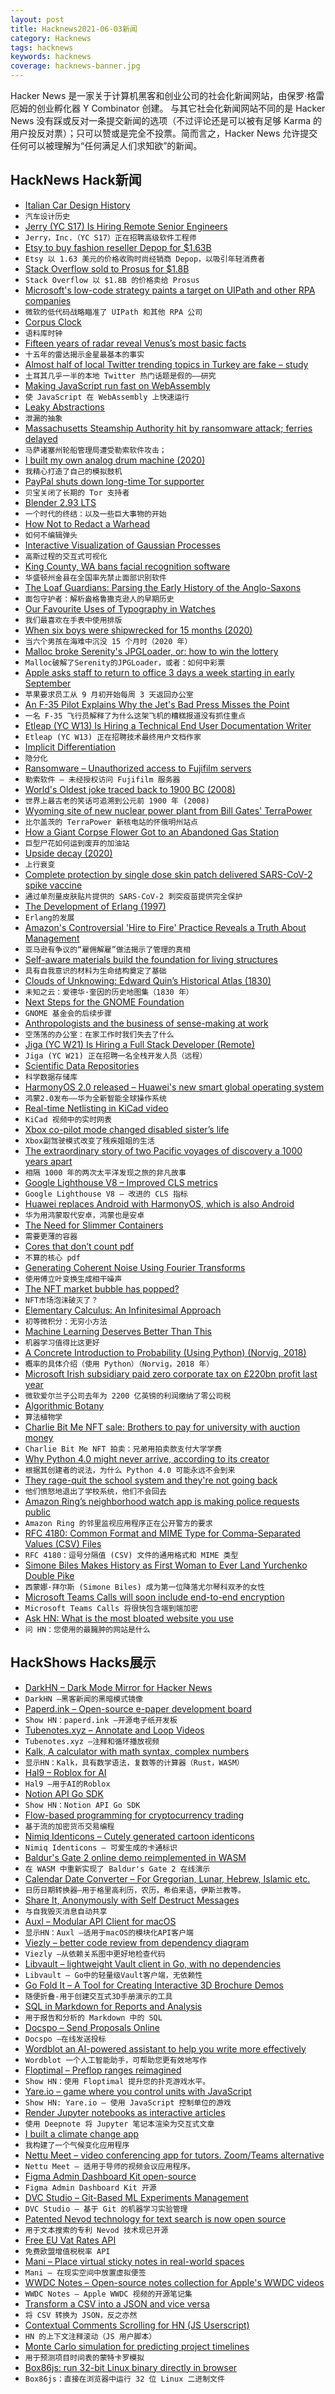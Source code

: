 ```yaml
---
layout: post
title: Hacknews2021-06-03新闻
category: Hacknews
tags: hacknews
keywords: hacknews
coverage: hacknews-banner.jpg
---
```


Hacker News 是一家关于计算机黑客和创业公司的社会化新闻网站，由保罗·格雷厄姆的创业孵化器 Y Combinator 创建。
与其它社会化新闻网站不同的是 Hacker News 没有踩或反对一条提交新闻的选项（不过评论还是可以被有足够 Karma 的用户投反对票）；只可以赞或是完全不投票。简而言之，Hacker News 允许提交任何可以被理解为“任何满足人们求知欲”的新闻。

## HackNews Hack新闻


- [Italian Car Design History](https://www.cardesignhistory.com/)
- `汽车设计历史`
- [Jerry (YC S17) Is Hiring Remote Senior Engineers](https://apply.workable.com/jerry/j/07E1D2B302/)
- `Jerry，Inc.（YC S17）正在招聘高级软件工程师`
- [Etsy to buy fashion reseller Depop for $1.63B](https://www.reuters.com/business/etsy-buy-gen-z-focused-fashion-marketplace-depop-163-billion-2021-06-02/)
- `Etsy 以 1.63 美元的价格收购时尚经销商 Depop，以吸引年轻消费者`
- [Stack Overflow sold to Prosus for $1.8B](https://www.wsj.com/articles/software-developer-community-stack-overflow-sold-to-tech-giant-prosus-for-1-8-billion-11622648400)
- `Stack Overflow 以 $1.8B 的价格卖给 Prosus`
- [Microsoft's low-code strategy paints a target on UIPath and other RPA companies](https://www.infoq.com/articles/cloud-vendors-low-code/)
- `微软的低代码战略瞄准了 UIPath 和其他 RPA 公司`
- [Corpus Clock](https://en.wikipedia.org/wiki/Corpus_Clock)
- `语料库时钟`
- [Fifteen years of radar reveal Venus’s most basic facts](https://eos.org/articles/fifteen-years-of-radar-reveal-venuss-most-basic-facts)
- `十五年的雷达揭示金星最基本的事实`
- [Almost half of local Twitter trending topics in Turkey are fake – study](https://actu.epfl.ch/news/mass-scale-manipulation-of-twitter-trends-discov-2/)
- `土耳其几乎一半的本地 Twitter 热门话题是假的——研究`
- [Making JavaScript run fast on WebAssembly](https://bytecodealliance.org/articles/making-javascript-run-fast-on-webassembly)
- `使 JavaScript 在 WebAssembly 上快速运行`
- [Leaky Abstractions](https://textslashplain.com/2021/06/02/leaky-abstractions/)
- `泄漏的抽象`
- [Massachusetts Steamship Authority hit by ransomware attack; ferries delayed](https://www.nbcboston.com/news/local/mass-steamship-authority-delayed-due-to-cyber-attack/2395477/)
- `马萨诸塞州轮船管理局遭受勒索软件攻击；`
- [I built my own analog drum machine (2020)](https://reverb.com/news/why-i-painstakingly-built-my-own-analog-drum-machine)
- `我精心打造了自己的模拟鼓机`
- [PayPal shuts down long-time Tor supporter](https://www.eff.org/deeplinks/2021/06/paypal-shuts-down-long-time-tor-supporter-no-recourse)
- `贝宝关闭了长期的 Tor 支持者`
- [Blender 2.93 LTS](https://www.blender.org/download/releases/2-93/)
- `一个时代的终结：以及一些巨大事物的开始`
- [How Not to Redact a Warhead](http://blog.nuclearsecrecy.com/2021/05/17/how-not-to-redact-a-warhead/)
- `如何不编辑弹头`
- [Interactive Visualization of Gaussian Processes](http://www.infinitecuriosity.org/vizgp/)
- `高斯过程的交互式可视化`
- [King County, WA bans facial recognition software](https://komonews.com/news/local/king-county-is-first-in-the-country-to-ban-facial-recognition-software)
- `华盛顿州金县在全国率先禁止面部识别软件`
- [The Loaf Guardians: Parsing the Early History of the Anglo-Saxons](https://www.laphamsquarterly.org/roundtable/introducing-loaf-guardians)
- `面包守护者：解析盎格鲁撒克逊人的早期历史`
- [Our Favourite Uses of Typography in Watches](https://www.acollectedman.com/blogs/journal/favourite-typography-watches)
- `我们最喜欢在手表中使用排版`
- [When six boys were shipwrecked for 15 months (2020)](https://www.theguardian.com/books/2020/may/09/the-real-lord-of-the-flies-what-happened-when-six-boys-were-shipwrecked-for-15-months)
- `当六个男孩在海难中沉没 15 个月时（2020 年）`
- [Malloc broke Serenity's JPGLoader, or: how to win the lottery](https://sin-ack.github.io/posts/jpg-loader-bork/)
- `Malloc破解了Serenity的JPGLoader，或者：如何中彩票`
- [Apple asks staff to return to office 3 days a week starting in early September](https://www.theverge.com/2021/6/2/22465846/apple-employees-return-office-three-days-week-september)
- `苹果要求员工从 9 月初开始每周 3 天返回办公室`
- [An F-35 Pilot Explains Why the Jet's Bad Press Misses the Point](https://www.sandboxx.us/blog/an-f-35-pilot-explains-why-the-jets-bad-press-misses-the-point/)
- `一名 F-35 飞行员解释了为什么这架飞机的糟糕报道没有抓住重点`
- [Etleap (YC W13) Is Hiring a Technical End User Documentation Writer](item?id=27375951)
- `Etleap (YC W13) 正在招聘技术最终用户文档作家`
- [Implicit Differentiation](https://tutorial.math.lamar.edu/Classes/CalcI/ImplicitDiff.aspx)
- `隐分化`
- [Ransomware – Unauthorized access to Fujifilm servers](https://www.fujifilm.com/jp/en/news/hq/6642#)
- `勒索软件 – 未经授权访问 Fujifilm 服务器`
- [World's Oldest joke traced back to 1900 BC (2008)](https://www.reuters.com/article/domesticNews/idUKL129052420080731)
- `世界上最古老的笑话可追溯到公元前 1900 年 (2008)`
- [Wyoming site of new nuclear power plant from Bill Gates' TerraPower](https://trib.com/news/state-and-regional/wyoming-selected-as-site-of-new-nuclear-power-plant-in-partnership-with-bill-gates-terrapower/article_ab632119-c5c5-53b0-9468-677ef87fd80a.html)
- `比尔盖茨的 TerraPower 新核电站的怀俄明州站点`
- [How a Giant Corpse Flower Got to an Abandoned Gas Station](https://www.atlasobscura.com/articles/corpse-flower-california)
- `巨型尸花如何运到废弃的加油站`
- [Upside decay (2020)](https://brianlui.dog/2020/10/06/upside-decay/)
- `上行衰变`
- [Complete protection by single dose skin patch delivered SARS-CoV-2 spike vaccine](https://www.biorxiv.org/content/10.1101/2021.05.30.446357v1)
- `通过单剂量皮肤贴片提供的 SARS-CoV-2 刺突疫苗提供完全保护`
- [The Development of Erlang (1997)](https://fermatslibrary.com/s/the-development-of-erlang)
- `Erlang的发展`
- [Amazon's Controversial 'Hire to Fire' Practice Reveals a Truth About Management](https://www.inc.com/jason-aten/amazons-controversial-hire-to-fire-practice-reveals-a-brutal-truth-about-management.html)
- `亚马逊有争议的“雇佣解雇”做法揭示了管理的真相`
- [Self-aware materials build the foundation for living structures](https://phys.org/news/2021-06-self-aware-materials-foundation.html)
- `具有自我意识的材料为生命结构奠定了基础`
- [Clouds of Unknowing: Edward Quin’s Historical Atlas (1830)](https://publicdomainreview.org/collection/edward-quin-historical-atlas)
- `未知之云：爱德华·奎因的历史地图集（1830 年）`
- [Next Steps for the GNOME Foundation](https://ramcq.net/2021/06/01/next-steps-for-the-gnome-foundation/)
- `GNOME 基金会的后续步骤`
- [Anthropologists and the business of sense-making at work](https://www.theguardian.com/science/2021/jun/03/the-empty-office-what-we-lose-when-we-work-from-home)
- `空荡荡的办公室：在家工作时我们失去了什么`
- [Jiga (YC W21) Is Hiring a Full Stack Developer (Remote)](https://www.workatastartup.com/jobs/44310)
- `Jiga (YC W21) 正在招聘一名全栈开发人员（远程）`
- [Scientific Data Repositories](https://www.nature.com/sdata/policies/repositories)
- `科学数据存储库`
- [HarmonyOS 2.0 released – Huawei's new smart global operating system](https://consumer.huawei.com/en/harmonyos/)
- `鸿蒙2.0发布——华为全新智能全球操作系统`
- [Real-time Netlisting in KiCad video](https://fosdem.org/2021/schedule/event/realtime_netlisting/)
- `KiCad 视频中的实时网表`
- [Xbox co-pilot mode changed disabled sister’s life](https://www.reddit.com/r/XboxSeriesX/comments/nqk3nb/copilot_mode_changed_my_disabled_sisters_life/)
- `Xbox副驾驶模式改变了残疾姐姐的生活`
- [The extraordinary story of two Pacific voyages of discovery a 1000 years apart](https://www.thenewatlantis.com/publications/chasing-the-sun)
- `相隔 1000 年的两次太平洋发现之旅的非凡故事`
- [Google Lighthouse V8 – Improved CLS metrics](https://github.com/GoogleChrome/lighthouse/releases/tag/v8.0.0)
- `Google Lighthouse V8 – 改进的 CLS 指标`
- [Huawei replaces Android with HarmonyOS, which is also Android](https://arstechnica.com/gadgets/2021/06/huaweis-harmonyos-will-rollout-to-100-android-models-over-the-next-year/)
- `华为用鸿蒙取代安卓，鸿蒙也是安卓`
- [The Need for Slimmer Containers](https://iximiuz.com/en/posts/thick-container-vulnerabilities/)
- `需要更薄的容器`
- [Cores that don’t count pdf](https://sigops.org/s/conferences/hotos/2021/papers/hotos21-s01-hochschild.pdf)
- `不算的核心 pdf`
- [Generating Coherent Noise Using Fourier Transforms](https://farazzshaikh.medium.com/generating-noise-using-fourier-transforms-b6ccf64afb08)
- `使用傅立叶变换生成相干噪声`
- [The NFT market bubble has popped?](https://protos.com/nft-market-bubble-popped-crypto-collectibles-are-over/)
- `NFT市场泡沫破灭了？`
- [Elementary Calculus: An Infinitesimal Approach](https://people.math.wisc.edu/~keisler/calc.html)
- `初等微积分：无穷小方法`
- [Machine Learning Deserves Better Than This](https://blogs.sciencemag.org/pipeline/archives/2021/06/02/machine-learning-deserves-better-than-this)
- `机器学习值得比这更好`
- [A Concrete Introduction to Probability (Using Python) (Norvig, 2018)](https://github.com/norvig/pytudes/blob/master/ipynb/Probability.ipynb)
- `概率的具体介绍（使用 Python）（Norvig，2018 年）`
- [Microsoft Irish subsidiary paid zero corporate tax on £220bn profit last year](https://www.theguardian.com/world/2021/jun/03/microsoft-irish-subsidiary-paid-zero-corporate-tax-on-220bn-profit-last-year)
- `微软爱尔兰子公司去年为 2200 亿英镑的利润缴纳了零公司税`
- [Algorithmic Botany](http://algorithmicbotany.org/)
- `算法植物学`
- [Charlie Bit Me NFT sale: Brothers to pay for university with auction money](https://www.bbc.com/news/newsbeat-57333990)
- `Charlie Bit Me NFT 拍卖：兄弟用拍卖款支付大学学费`
- [Why Python 4.0 might never arrive, according to its creator](https://www.techrepublic.com/article/programming-languages-why-python-4-0-will-probably-never-arrive-according-to-its-creator/)
- `根据其创建者的说法，为什么 Python 4.0 可能永远不会到来`
- [They rage-quit the school system and they're not going back](https://www.wired.com/story/pandemic-homeschoolers-who-are-not-going-back/)
- `他们愤怒地退出了学校系统，他们不会回去`
- [Amazon Ring’s neighborhood watch app is making police requests public](https://www.reuters.com/technology/amazon-rings-neighborhood-watch-app-is-making-police-requests-public-2021-06-03/)
- `Amazon Ring 的邻里监视应用程序正在公开警方的要求`
- [RFC 4180: Common Format and MIME Type for Comma-Separated Values (CSV) Files](https://datatracker.ietf.org/doc/html/rfc4180)
- `RFC 4180：逗号分隔值 (CSV) 文件的通用格式和 MIME 类型`
- [Simone Biles Makes History as First Woman to Ever Land Yurchenko Double Pike](https://www.teenvogue.com/story/simone-biles-first-woman-yurchenko-double-pike)
- `西蒙娜·拜尔斯 (Simone Biles) 成为第一位降落尤尔琴科双矛的女性`
- [Microsoft Teams Calls will soon include end-to-end encryption](https://techplanet.today/post/microsoft-teams-calls-will-soon-include-end-to-end-encryption)
- `Microsoft Teams Calls 将很快包含端到端加密`
- [Ask HN: What is the most bloated website you use](item?id=27379599)
- `问 HN：您使用的最臃肿的网站是什么`


## HackShows Hacks展示

- [ DarkHN – Dark Mode Mirror for Hacker News](https://darkhn.herokuapp.com/)
- `DarkHN –黑客新闻的黑暗模式镜像`
- [ Paperd.ink – Open-source e-paper development board](https://paperd.ink)
- `Show HN：paperd.ink –开源电子纸开发板`
- [ Tubenotes.xyz – Annotate and Loop Videos](https://tubenotes.xyz/)
- `Tubenotes.xyz –注释和循环播放视频`
- [ Kalk, A calculator with math syntax, complex numbers](https://kalk.strct.net)
- `显示HN：Kalk，具有数学语法，复数等的计算器（Rust，WASM）`
- [ Hal9 – Roblox for AI](https://hal9.ai/)
- `Hal9 –用于AI的Roblox`
- [ Notion API Go SDK](https://github.com/jomei/notionapi)
- `Show HN：Notion API Go SDK`
- [ Flow-based programming for cryptocurrency trading](https://mirotomi.com/flow)
- `基于流的加密货币交易编程`
- [ Nimiq Identicons – Cutely generated cartoon identicons](https://github.com/nimiq/identicons)
- `Nimiq Identicons – 可爱生成的卡通标识`
- [ Baldur's Gate 2 online demo reimplemented in WASM](https://personal-1094.web.app/gemrb.html)
- `在 WASM 中重新实现了 Baldur's Gate 2 在线演示`
- [ Calendar Date Converter – For Gregorian, Lunar, Hebrew, Islamic etc.](https://stephenweixu.github.io/calendar-converter)
- `日历日期转换器–用于格里高利历，农历，希伯来语，伊斯兰教等。`
- [ Share It, Anonymously with Self Destruct Messages](https://www.pastenow.me/create)
- `与自我毁灭消息自动共享`
- [ Auxl – Modular API Client for macOS](https://auxl.io)
- `显示HN：Auxl –适用于macOS的模块化API客户端`
- [ Viezly – better code review from dependency diagram](https://viezly.com/)
- `Viezly –从依赖关系图中更好地检查代码`
- [ Libvault – lightweight Vault client in Go, with no dependencies](https://github.com/canidam/libvault)
- `Libvault – Go中的轻量级Vault客户端，无依赖性`
- [ Go Fold It – A Tool for Creating Interactive 3D Brochure Demos](http://gofoldit.com/demo)
- `随便折叠-用于创建交互式3D手册演示的工具`
- [ SQL in Markdown for Reports and Analysis](https://www.evidence.dev)
- `用于报告和分析的 Markdown 中的 SQL`
- [ Docspo – Send Proposals Online](https://app.docspo.com/createDocument)
- `Docspo –在线发送投标`
- [ Wordblot an AI-powered assistant to help you write more effectively](https://wordblot.ai)
- `Wordblot 一个人工智能助手，可帮助您更有效地写作`
- [ Floptimal – Preflop ranges reimagined](https://floptimal.com)
- `Show HN：使用 Floptimal 提升您的扑克游戏水平。`
- [ Yare.io – game where you control units with JavaScript](https://yare.io)
- `Show HN: Yare.io – 使用 JavaScript 控制单位的游戏`
- [ Render Jupyter notebooks as interactive articles](https://deepnote.com/viewer)
- `使用 Deepnote 将 Jupyter 笔记本渲染为交互式文章`
- [ I built a climate change app](https://changeit.app/)
- `我构建了一个气候变化应用程序`
- [ Nettu Meet – video conferencing app for tutors. Zoom/Teams alternative](https://github.com/fmeringdal/nettu-meet)
- `Nettu Meet – 适用于导师的视频会议应用程序。 `
- [ Figma Admin Dashboard Kit open-source](https://www.figma.com/community/file/981909581633093086)
- `Figma Admin Dashboard Kit 开源`
- [ DVC Studio – Git-Based ML Experiments Management](https://studio.iterative.ai/)
- `DVC Studio – 基于 Git 的机器学习实验管理`
- [ Patented Nevod technology for text search is now open source](https://github.com/nezaboodka/nevod)
- `用于文本搜索的专利 Nevod 技术现已开源`
- [ Free EU Vat Rates API](https://exchangerate.host/#/)
- `免费欧盟增值税税率 API`
- [ Mani – Place virtual sticky notes in real-world spaces](https://www.mani.ai/)
- `Mani – 在现实空间中放置虚拟便签`
- [ WWDC Notes – Open-source notes collection for Apple's WWDC videos](https://wwdcnotes.com)
- `WWDC Notes – Apple WWDC 视频的开源笔记集`
- [ Transform a CSV into a JSON and vice versa](https://jsonmatic.com/)
- `将 CSV 转换为 JSON，反之亦然`
- [ Contextual Comments Scrolling for HN (JS Userscript)](https://greasyfork.org/en/scripts/427429-hacker-news-contextual-comments-sticky-tree)
- `HN 的上下文注释滚动（JS 用户脚本）`
- [ Monte Carlo simulation for predicting project timelines](https://quotes.vistimo.com)
- `用于预测项目时间表的蒙特卡罗模拟`
- [ Box86js: run 32-bit Linux binary directly in browser](https://raoofha.github.io/box86js/)
- `Box86js：直接在浏览器中运行 32 位 Linux 二进制文件`

